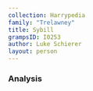 ```yaml
---
collection: Harrypedia
family: "Trelawney"
title: Sybill
grampsID: I0253
author: Luke Schierer
layout: person
---
```


### Analysis
